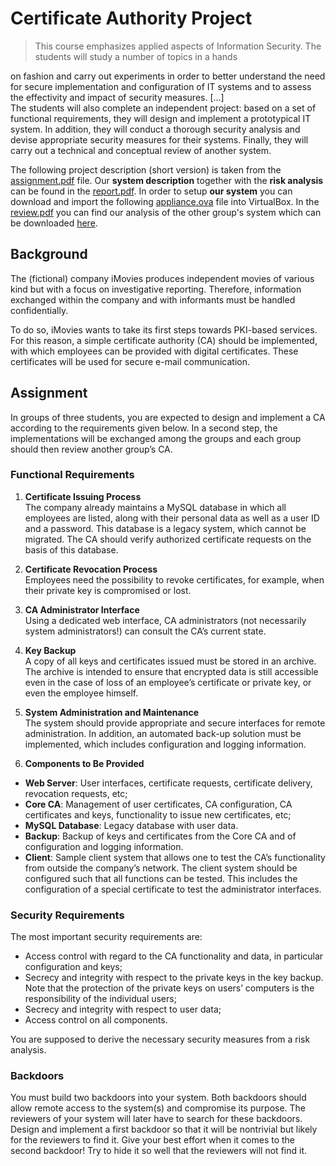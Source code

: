 # Certificate Authority Project
> This course emphasizes applied aspects of Information Security. The students will study a number of topics in a hands

on fashion and carry out experiments in order to better understand the need for secure implementation and configuration of IT systems and to assess the effectivity and impact of security measures. [...]  
The students will also complete an independent project: based on a set of functional requirements, they will design and implement a prototypical IT system. In addition, they will conduct a thorough security analysis and devise appropriate security measures for their systems. Finally, they will carry out a technical and conceptual review of another system. 

The following project description (short version) is taken from the [assignment.pdf](assignment.pdf) file.
Our **system description** together with the **risk analysis** can be found in the [report.pdf](https://github.com/silvanegli/AppliedSecLab16/blob/master/report/report.pdf). In order to setup **our system** 
you can download and import the following [appliance.ova](https://drive.google.com/open?id=14S32s4kC6AibPTYFD3vTlT0YS19Anpza) file into VirtualBox. In the [review.pdf](https://github.com/silvanegli/AppliedSecLab16/blob/master/review/review.pdf) you can find our analysis of the other group's system which can be downloaded [here](https://drive.google.com/open?id=13Vx4DCPUvofZo4if_ln6FsKDUijt4IkS).

## Background
The (fictional) company iMovies produces independent movies of various kind
but with a focus on investigative reporting. Therefore, information exchanged
within the company and with informants must be handled confidentially.

To do so, iMovies wants to take its first steps towards PKI-based services.
For this reason, a simple certificate authority (CA) should be implemented, with
which employees can be provided with digital certificates. These certificates will
be used for secure e-mail communication.

## Assignment
In groups of three students, you are expected to design and implement a CA
according to the requirements given below. In a second step, the implementations
will be exchanged among the groups and each group should then review
another group’s CA.

### Functional Requirements
1. **Certificate Issuing Process**  
The company already maintains a MySQL database in which all employees are
listed, along with their personal data as well as a user ID and a password. This
database is a legacy system, which cannot be migrated. The CA should verify
authorized certificate requests on the basis of this database.

2. **Certificate Revocation Process**  
Employees need the possibility to revoke certificates, for example, when their
private key is compromised or lost.

3. **CA Administrator Interface**  
Using a dedicated web interface, CA administrators (not necessarily system
administrators!) can consult the CA’s current state.

4. **Key Backup**  
A copy of all keys and certificates issued must be stored in an archive. The
archive is intended to ensure that encrypted data is still accessible even in the
case of loss of an employee’s certificate or private key, or even the employee
himself.

5. **System Administration and Maintenance**  
The system should provide appropriate and secure interfaces for remote administration.
In addition, an automated back-up solution must be implemented,
which includes configuration and logging information.

6. **Components to Be Provided**
- **Web Server**: User interfaces, certificate requests, certificate delivery, revocation
requests, etc;
- **Core CA**: Management of user certificates, CA configuration, CA certificates
and keys, functionality to issue new certificates, etc;
- **MySQL Database**: Legacy database with user data. 
- **Backup**: Backup of keys and certificates from the Core CA and of configuration
and logging information.
- **Client**: Sample client system that allows one to test the CA’s functionality from
outside the company’s network. The client system should be configured
such that all functions can be tested. This includes the configuration of a
special certificate to test the administrator interfaces.

### Security Requirements
The most important security requirements are:
- Access control with regard to the CA functionality and data, in particular
configuration and keys;
- Secrecy and integrity with respect to the private keys in the key backup.
Note that the protection of the private keys on users’ computers is the
responsibility of the individual users;
- Secrecy and integrity with respect to user data;
- Access control on all components.

You are supposed to derive the necessary security measures from a risk
analysis.

### Backdoors
You must build two backdoors into your system. Both backdoors should allow
remote access to the system(s) and compromise its purpose. The reviewers of
your system will later have to search for these backdoors.
Design and implement a first backdoor so that it will be nontrivial but likely
for the reviewers to find it. Give your best effort when it comes to the second
backdoor! Try to hide it so well that the reviewers will not find it.
